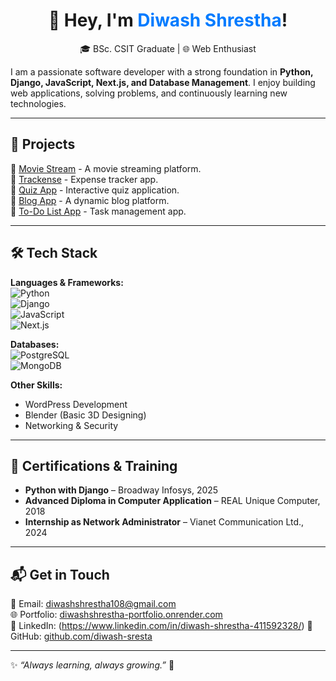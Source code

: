 <h1 align="center">  
  👋 Hey, I'm <span style="color:#007BFF;">Diwash Shrestha</span>!  
</h1>

<p align="center">
  🎓 BSc. CSIT Graduate |  🌐 Web Enthusiast  
</p>




I am a passionate software developer with a strong foundation in **Python, Django, JavaScript, Next.js, and Database Management**. I enjoy building web applications, solving problems, and continuously learning new technologies.  

---

## 🚀 **Projects**
🔹 [Movie Stream](https://github.com/diwash-sresta/movie_stream) - A movie streaming platform.  
🔹 [Trackense](https://github.com/diwash-sresta/Trackense) - Expense tracker app.  
🔹 [Quiz App](https://github.com/diwash-sresta/quiz-project) - Interactive quiz application.  
🔹 [Blog App](https://github.com/diwash-sresta/django-jan-20) - A dynamic blog platform.  
🔹 [To-Do List App](https://github.com/diwash-sresta/To-do-list) - Task management app.  

---

## 🛠 **Tech Stack**
**Languages & Frameworks:**  
![Python](https://img.shields.io/badge/Python-3776AB?style=for-the-badge&logo=python&logoColor=white)  
![Django](https://img.shields.io/badge/Django-092E20?style=for-the-badge&logo=django&logoColor=white)  
![JavaScript](https://img.shields.io/badge/JavaScript-F7DF1E?style=for-the-badge&logo=javascript&logoColor=black)  
![Next.js](https://img.shields.io/badge/Next.js-000000?style=for-the-badge&logo=next.js&logoColor=white)  

**Databases:**  
![PostgreSQL](https://img.shields.io/badge/PostgreSQL-316192?style=for-the-badge&logo=postgresql&logoColor=white)  
![MongoDB](https://img.shields.io/badge/MongoDB-4EA94B?style=for-the-badge&logo=mongodb&logoColor=white)  

**Other Skills:**  
- WordPress Development  
- Blender (Basic 3D Designing)  
- Networking & Security  

---

## 📜 **Certifications & Training**
- **Python with Django** – Broadway Infosys, 2025  
- **Advanced Diploma in Computer Application** – REAL Unique Computer, 2018  
- **Internship as Network Administrator** – Vianet Communication Ltd., 2024  

---

## 📬 **Get in Touch**
📧 Email: [diwashshrestha108@gmail.com](mailto:diwashshrestha108@gmail.com)  
🌐 Portfolio: [diwashshrestha-portfolio.onrender.com](https://diwashshrestha-portfolio.onrender.com/)  
💼 LinkedIn: (https://www.linkedin.com/in/diwash-shrestha-411592328/) 
🐍 GitHub: [github.com/diwash-sresta](https://github.com/diwash-sresta)  

---

✨ *“Always learning, always growing.”* 🚀  
